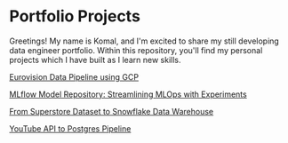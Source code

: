 # Portfolio Projects
Greetings! My name is Komal, and I'm excited to share my still developing data engineer portfolio. Within this repository, you'll find my personal projects which I have built as I learn new skills.

<a href="https://github.com/Akomal/Eurovision-Data-Pipeline-using-GCP">Eurovision Data Pipeline using GCP</a>

<a href="https://github.com/Akomal/Mlflow-Experiments">MLflow Model Repository: Streamlining MLOps with Experiments</a>

<a href="https://github.com/Akomal/From-Superstore-Dataset-to-Snowflake-Data-Warehouse">From Superstore Dataset to Snowflake Data Warehouse</a>

<a href="https://github.com/Akomal/YouTube-API-to-Postgres-Pipeline">YouTube API to Postgres Pipeline</a>

